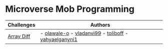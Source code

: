 # Microverse Mob Programming

| Challenges | Authors |
| ---- | ----------- |
| [Array Diff](https://dev.to/envoy_/150-badges-for-github-pnk) | - [olawale-o](https://github.com/olawale-o)  - [vladanvi99](https://github.com/vladanvi99)  - [toliboff](https://github.com/toliboff) - [yahyaelganyni1](https://github.com/yahyaelganyni1)